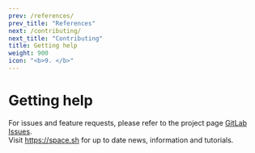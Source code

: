 ```yaml
---
prev: /references/
prev_title: "References"
next: /contributing/
next_title: "Contributing"
title: Getting help
weight: 900
icon: "<b>9. </b>"
---
```


# Getting help

For issues and feature requests, please refer to the project page [GitLab Issues](https://gitlab.com/space-sh/space/issues).  
Visit https://space.sh for up to date news, information and tutorials.
